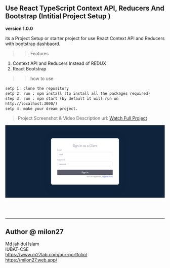 ## Use React TypeScript Context API, Reducers And Bootstrap (Intitial Project Setup )

**version 1.0.0**

its a Project Setup or starter project for use React Context API and Reducers with bootstrap dashbaord.

>> Features

1. Context API and Reducers Instead of REDUX
1. React Bootstrap

>> how to use

```
setp 1: clone the repository 
setp 2: run : npm install (to install all the packages required)
step 3: run : npm start (by default it will run on http://localhost:3000/)
setp 4: make your dream project.
```

> Project Screenshot & Video Description url: [Watch Full Project](https://youtu.be/OkiNZkpUgiU)

[![Watch Full Project](Screenshot.png)](https://youtu.be/OkiNZkpUgiU "Watch Full Project")

<br><br>


---
## Author @ milon27
Md jahidul Islam<br>
IUBAT-CSE<br>
https://www.m27lab.com/our-portfolio/<br>
https://milon27.web.app/
